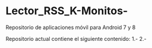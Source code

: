 # Lector_RSS_K-Monitos-
Repositorio de aplicaciones móvil para Android 7 y 8 

Repositorio actual contiene el siguiente contenido:
1.-
2.-
